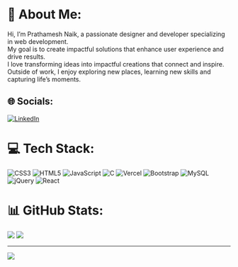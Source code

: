# 💫 About Me:
Hi, I’m Prathamesh Naik, a passionate designer and developer specializing in web development.<br>My goal is to create impactful solutions that enhance user experience and drive results.<br>I love transforming ideas into impactful creations that connect and inspire.<br>Outside of work, I enjoy exploring new places, learning new skills and capturing life’s moments.


## 🌐 Socials:
[![LinkedIn](https://img.shields.io/badge/LinkedIn-%230077B5.svg?logo=linkedin&logoColor=white)](https://linkedin.com/in/https://www.linkedin.com/in/prathamesh-naik-6156b6287/) 

# 💻 Tech Stack:
![CSS3](https://img.shields.io/badge/css3-%231572B6.svg?style=for-the-badge&logo=css3&logoColor=white) ![HTML5](https://img.shields.io/badge/html5-%23E34F26.svg?style=for-the-badge&logo=html5&logoColor=white) ![JavaScript](https://img.shields.io/badge/javascript-%23323330.svg?style=for-the-badge&logo=javascript&logoColor=%23F7DF1E) ![C](https://img.shields.io/badge/c-%2300599C.svg?style=for-the-badge&logo=c&logoColor=white) ![Vercel](https://img.shields.io/badge/vercel-%23000000.svg?style=for-the-badge&logo=vercel&logoColor=white) ![Bootstrap](https://img.shields.io/badge/bootstrap-%238511FA.svg?style=for-the-badge&logo=bootstrap&logoColor=white) ![MySQL](https://img.shields.io/badge/mysql-4479A1.svg?style=for-the-badge&logo=mysql&logoColor=white) ![jQuery](https://img.shields.io/badge/jquery-%230769AD.svg?style=for-the-badge&logo=jquery&logoColor=white) ![React](https://img.shields.io/badge/react-%2320232a.svg?style=for-the-badge&logo=react&logoColor=%2361DAFB)
# 📊 GitHub Stats:
![](https://nirzak-streak-stats.vercel.app/?user=Naik-Prathamesh&theme=swift&hide_border=false)
![](https://github-readme-stats.vercel.app/api/top-langs/?username=Naik-Prathamesh&theme=swift&hide_border=false&include_all_commits=true&count_private=false&layout=compact)

---
[![](https://visitcount.itsvg.in/api?id=Naik-Prathamesh&icon=0&color=0)](https://visitcount.itsvg.in)

